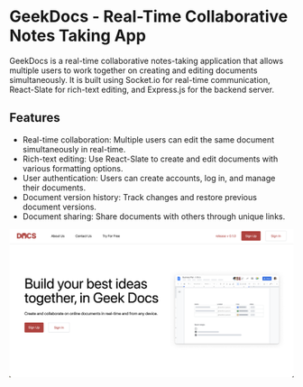 # GeekDocs - Real-Time Collaborative Notes Taking App

GeekDocs is a real-time collaborative notes-taking application that allows multiple users to work together on creating and editing documents simultaneously. It is built using Socket.io for real-time communication, React-Slate for rich-text editing, and Express.js for the backend server.

## Features

- Real-time collaboration: Multiple users can edit the same document simultaneously in real-time.
- Rich-text editing: Use React-Slate to create and edit documents with various formatting options.
- User authentication: Users can create accounts, log in, and manage their documents.
- Document version history: Track changes and restore previous document versions.
- Document sharing: Share documents with others through unique links.

![GeekDocs](https://github.com/freakstreak/geekdocs/blob/main/geekdocs.png)
